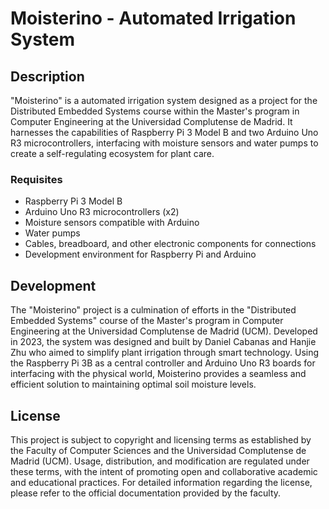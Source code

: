 # Moisterino - Automated Irrigation System

## Description
"Moisterino" is a automated irrigation system designed as a project for the Distributed Embedded Systems course within the Master's program in Computer Engineering at the Universidad Complutense de Madrid. It harnesses the capabilities of Raspberry Pi 3 Model B and two Arduino Uno R3 microcontrollers, interfacing with moisture sensors and water pumps to create a self-regulating ecosystem for plant care.

### Requisites
- Raspberry Pi 3 Model B
- Arduino Uno R3 microcontrollers (x2)
- Moisture sensors compatible with Arduino
- Water pumps
- Cables, breadboard, and other electronic components for connections
- Development environment for Raspberry Pi and Arduino

## Development
The "Moisterino" project is a culmination of efforts in the "Distributed Embedded Systems" course of the Master's program in Computer Engineering at the Universidad Complutense de Madrid (UCM). Developed in 2023, the system was designed and built by Daniel Cabanas and Hanjie Zhu who aimed to simplify plant irrigation through smart technology. Using the Raspberry Pi 3B as a central controller and Arduino Uno R3 boards for interfacing with the physical world, Moisterino provides a seamless and efficient solution to maintaining optimal soil moisture levels.

## License
This project is subject to copyright and licensing terms as established by the Faculty of Computer Sciences and the Universidad Complutense de Madrid (UCM). Usage, distribution, and modification are regulated under these terms, with the intent of promoting open and collaborative academic and educational practices. For detailed information regarding the license, please refer to the official documentation provided by the faculty.
